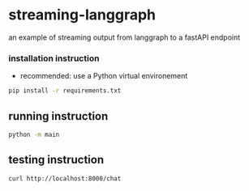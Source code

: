 # streaming-langgraph

an example of streaming output from langgraph to a fastAPI endpoint

### installation instruction

- recommended: use a Python virtual environement

```bash
pip install -r requirements.txt
```

## running instruction

```bash
python -m main
```

## testing instruction

```bash
curl http://localhost:8000/chat
```

